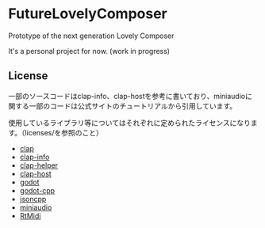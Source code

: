 # FutureLovelyComposer
 Prototype of the next generation Lovely Composer

It's a personal project for now. (work in progress)

## License
一部のソースコードはclap-info、clap-hostを参考に書いており、miniaudioに関する一部のコードは公式サイトのチュートリアルから引用しています。

使用しているライブラリ等についてはそれぞれに定められたライセンスになります。（licenses/を参照のこと）
* [clap](https://github.com/free-audio/clap)
* [clap-info](https://github.com/free-audio/clap-info)
* [clap-helper](https://github.com/free-audio/clap-helpers)
* [clap-host](https://github.com/free-audio/clap-host)
* [godot](https://github.com/godotengine/godot)
* [godot-cpp](https://github.com/godotengine/godot-cpp) 
* [jsoncpp](https://github.com/open-source-parsers/jsoncpp) 
* [miniaudio](https://github.com/mackron/miniaudio)
* [RtMidi](https://github.com/thestk/rtmidi)
